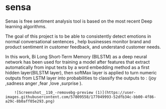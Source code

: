 # sensa
  Senas is  free sentiment analysis tool is based on the most recent Deep learning algorithms.

  The goal of this project is to be able to consistently detect emotions in normal conversational sentences , help businesses monitor brand and product sentiment in customer feedback, and understand customer needs.

  In this work, Bi Long Short-Term Memory (BILSTM) as a deep neural network has been used for training a model after features that extract automatically from input texts by a word embedding method as a first hidden layer(BILSTM layer), then softMax layer is applied to turn numeric outputs from LSTM layer into probabilities to classify the outputs to : (joy ,sadness anger ,fear ,love ,surprise ).
  
	
		![Screenshot__110_-removebg-preview (1)](https://user-images.githubusercontent.com/57809558/177049993-52dfb34c-bb00-4f86-a29c-8b0aff05e293.png)


